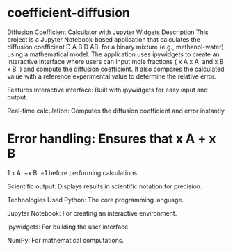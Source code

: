 # coefficient-diffusion
Diffusion Coefficient Calculator with Jupyter Widgets
Description
This project is a Jupyter Notebook-based application that calculates the diffusion coefficient 
D
A
B
D 
AB
​
  for a binary mixture (e.g., methanol-water) using a mathematical model. The application uses ipywidgets to create an interactive interface where users can input mole fractions (
x
A
x 
A
​
  and 
x
B
x 
B
​
 ) and compute the diffusion coefficient. It also compares the calculated value with a reference experimental value to determine the relative error.

Features
Interactive interface: Built with ipywidgets for easy input and output.

Real-time calculation: Computes the diffusion coefficient and error instantly.

Error handling: Ensures that 
x
A
+
x
B
=
1
x 
A
​
 +x 
B
​
 =1 before performing calculations.

Scientific output: Displays results in scientific notation for precision.

Technologies Used
Python: The core programming language.

Jupyter Notebook: For creating an interactive environment.

ipywidgets: For building the user interface.

NumPy: For mathematical computations.
